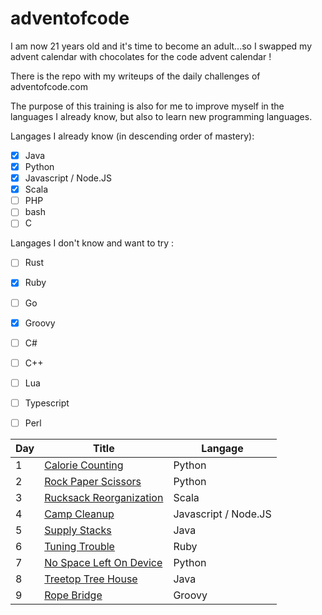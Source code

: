 # adventofcode

I am now 21 years old and it's time to become an adult...so I swapped my advent calendar with chocolates for the code advent calendar !

There is the repo with my writeups of the daily challenges of adventofcode.com 

The purpose of this training is also for me to improve myself in the languages I already know, but also to learn new programming languages.

Langages I already know (in descending order of mastery):
- [X] Java
- [X] Python
- [X] Javascript / Node.JS
- [X] Scala
- [ ] PHP
- [ ] bash
- [ ] C

Langages I don't know and want to try :
- [ ] Rust
- [X] Ruby
- [ ] Go
- [X] Groovy
- [ ] C#
- [ ] C++
- [ ] Lua
- [ ] Typescript
- [ ] Perl


| Day | Title                           | Langage              |
|-----|---------------------------------|----------------------|
| 1   | [Calorie Counting](./01)        | Python               |
| 2   | [Rock Paper Scissors](./02)     | Python               |
| 3   | [Rucksack Reorganization](./03) | Scala                |
| 4   | [Camp Cleanup](./04)            | Javascript / Node.JS |
| 5   | [Supply Stacks](./05)           | Java                 |
| 6   | [Tuning Trouble](./06)          | Ruby                 |
| 7   | [No Space Left On Device](./07) | Python               |
| 8   | [Treetop Tree House](./08)      | Java                 |
| 9   | [Rope Bridge](./09)             | Groovy               |    
